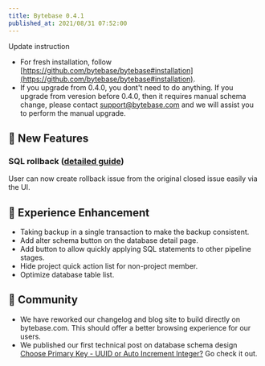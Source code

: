 ```yaml
---
title: Bytebase 0.4.1
published_at: 2021/08/31 07:52:00
---
```


Update instruction

- For fresh installation, follow [https://github.com/bytebase/bytebase#installation](https://github.com/bytebase/bytebase#installation).
- If you upgrade from 0.4.0, you dont't need to do anything. If you upgrade from veresion before 0.4.0, then it requires manual schema change, please contact [support@bytebase.com](mailto:support@bytebase.com) and we will assist you to perform the manual upgrade.

## 🚀 New Features

### SQL rollback ([detailed guide](https://docs.bytebase.com/use-bytebase/sql-review-interface/rollback-sql))

User can now create rollback issue from the original closed issue easily via the UI.

## 🎄 Experience Enhancement

- Taking backup in a single transaction to make the backup consistent.
- Add alter schema button on the database detail page.
- Add button to allow quickly applying SQL statements to other pipeline stages.
- Hide project quick action list for non-project member.
- Optimize database table list.

## 🎠 Community

- We have reworked our changelog and blog site to build directly on bytebase.com. This should offer a better browsing experience for our users.
- We published our first technical post on database schema design [Choose Primary Key - UUID or Auto Increment Integer?](http://bytebase.com/blog/choose-primary-key-uuid-or-auto-increment) Go check it out.
